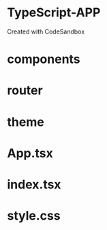 # TypeScript-APP
Created with CodeSandbox

# components

# router

# theme

# App.tsx

# index.tsx

# style.css

